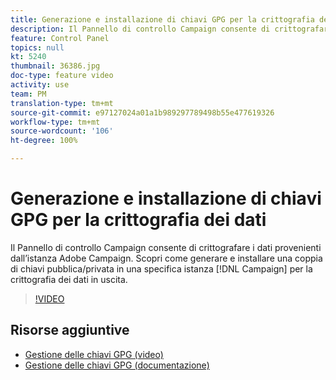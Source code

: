 ```yaml
---
title: Generazione e installazione di chiavi GPG per la crittografia dei dati
description: Il Pannello di controllo Campaign consente di crittografare i dati provenienti dall’istanza Adobe Campaign. Scopri come generare e installare una coppia di chiavi pubblica/privata in una specifica istanza Campaign per la crittografia dei dati in uscita.
feature: Control Panel
topics: null
kt: 5240
thumbnail: 36386.jpg
doc-type: feature video
activity: use
team: PM
translation-type: tm+mt
source-git-commit: e97127024a01a1b989297789498b55e477619326
workflow-type: tm+mt
source-wordcount: '106'
ht-degree: 100%

---
```



# Generazione e installazione di chiavi GPG per la crittografia dei dati

Il Pannello di controllo Campaign consente di crittografare i dati provenienti dall’istanza Adobe Campaign. Scopri come generare e installare una coppia di chiavi pubblica/privata in una specifica istanza [!DNL Campaign] per la crittografia dei dati in uscita.

>[!VIDEO](https://video.tv.adobe.com/v/36386?quality=12)

## Risorse aggiuntive

* [Gestione delle chiavi GPG (video)](./gpg-key-management-overview.md)
* [Gestione delle chiavi GPG (documentazione)](https://docs.adobe.com/content/help/it-IT/control-panel/using/instances-settings/gpg-keys-management.html)
